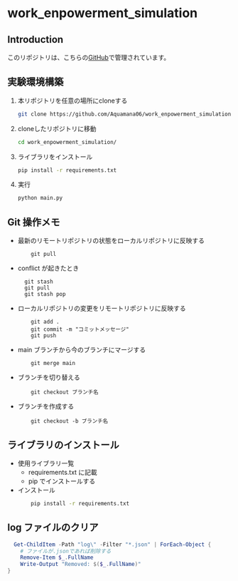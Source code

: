 # work_enpowerment_simulation

## Introduction

このリポジトリは、こちらの[GitHub](https://github.com/Aquamana06/work_enpowerment_simulation)で管理されています。

## 実験環境構築

1. 本リポジトリを任意の場所にcloneする
   ```sh
   git clone https://github.com/Aquamana06/work_enpowerment_simulation.git
   ```
2. cloneしたリポジトリに移動
   ```sh
   cd work_enpowerment_simulation/
   ```
3. ライブラリをインストール
   ```sh
   pip install -r requirements.txt
   ```
4. 実行
   ```sh
   python main.py
   ```

## Git 操作メモ

- 最新のリモートリポジトリの状態をローカルリポジトリに反映する
  ```git
      git pull
  ```
- conflict が起きたとき
  ```git
    git stash
    git pull
    git stash pop
  ```
- ローカルリポジトリの変更をリモートリポジトリに反映する
  ```git
      git add .
      git commit -m "コミットメッセージ"
      git push
  ```
- main ブランチから今のブランチにマージする
  ```git
      git merge main
  ```
- ブランチを切り替える
  ```git
      git checkout ブランチ名
  ```
- ブランチを作成する
  ```git
      git checkout -b ブランチ名
  ```

## ライブラリのインストール

- 使用ライブラリ一覧
  - requirements.txt に記載
  - pip でインストールする
- インストール
  ```sh
      pip install -r requirements.txt
  ```

## log ファイルのクリア

```ps1
  Get-ChildItem -Path "log\" -Filter "*.json" | ForEach-Object {
    # ファイルが.jsonであれば削除する
    Remove-Item $_.FullName
    Write-Output "Removed: $($_.FullName)"
}
```
